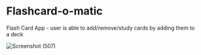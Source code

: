 # Flashcard-o-matic
Flash Card App - user is able to add/remove/study cards by adding them to a deck


![Screenshot (507)](https://github.com/user-attachments/assets/b75c439b-acd8-44c0-be51-da03f4863c13)
